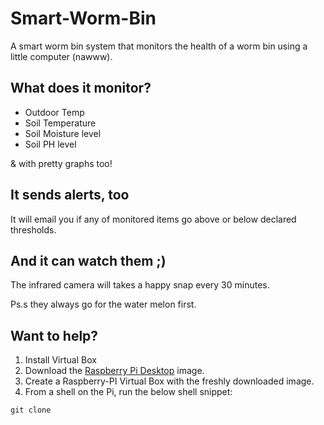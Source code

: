 # Smart-Worm-Bin

A smart worm bin system that monitors the health of a worm bin using a little computer (nawww).

## What does it monitor? 

* Outdoor Temp
* Soil Temperature 
* Soil Moisture level
* Soil PH level 

& with pretty graphs too!

## It sends alerts, too 

It will email you if any of monitored items go above or below declared thresholds. 

## And it can watch them ;)

The infrared camera will takes a happy snap every 30 minutes. 

Ps.s they always go for the water melon first. 

## Want to help? 

1. Install Virtual Box 
2. Download the [Raspberry Pi Desktop](https://www.raspberrypi.org/software/raspberry-pi-desktop/) image.
3. Create a Raspberry-PI Virtual Box with the freshly downloaded image.
4. From a shell on the Pi, run the below shell snippet:
``` 
git clone  
```
